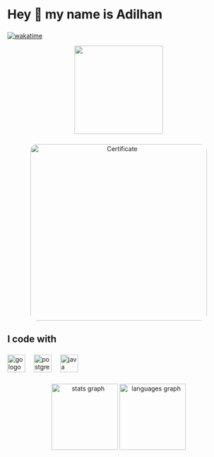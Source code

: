 <h1 align="left">Hey 👋 my name is Adilhan</h1>

###
[![wakatime](https://wakatime.com/badge/user/ed4d1b09-fa0b-4255-811a-6d676fa4d83e.svg)](https://wakatime.com/@ed4d1b09-fa0b-4255-811a-6d676fa4d83e)
<br clear="both">

<div align="center">
  <img height="200" src="https://static.wikia.nocookie.net/009dfb2f-0f04-4d80-8189-60da90f93170/scale-to-width/755"  />
</div>

###
<p align="center">
  <img src="https://github.com/user-attachments/assets/ae905588-9a6e-45c4-9092-60d9b6a7a603" alt="Certificate" width="400" style="border-radius: 15px;"/>
</p>


<h2 align="left">I code with</h2>

###

<div align="left">
  <img src="https://cdn.simpleicons.org/go/00ADD8" height="40" alt="go logo"  />
  <img width="12" />
  <img src="https://cdn.jsdelivr.net/gh/devicons/devicon/icons/postgresql/postgresql-original.svg" height="40" alt="postgresql logo"  />
  <img width="12" />
  <img src="https://cdn.jsdelivr.net/gh/devicons/devicon/icons/java/java-original.svg" height="40" alt="java logo"  />
</div>

###

<div align="center">
  <img src="https://github-readme-stats.vercel.app/api?username=bigxxby&hide_title=false&hide_rank=false&show_icons=true&include_all_commits=true&count_private=true&disable_animations=false&theme=dracula&locale=en&hide_border=false&order=1" height="150" alt="stats graph"  />
  <img src="https://github-readme-stats.vercel.app/api/top-langs?username=bigxxby&locale=en&hide_title=false&layout=compact&card_width=320&langs_count=5&theme=dracula&hide_border=false&order=2" height="150" alt="languages graph"  />
</div>

